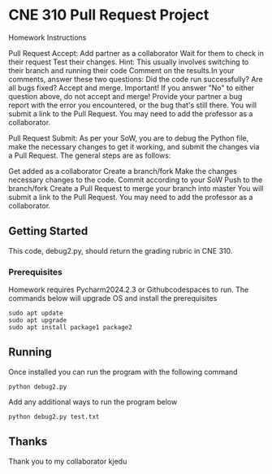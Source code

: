# CNE 310 Pull Request Project

Homework Instructions

Pull Request Accept:
Add partner as a collaborator
Wait for them to check in their request
Test their changes. Hint: This usually involves switching to their branch and running their code
Comment on the results.In your comments, answer these two questions:
Did the code run successfully?
Are all bugs fixed?
Accept and merge. Important! If you answer "No" to either question above, do not accept and merge! Provide your partner a bug report with the error you encountered, or the bug that's still there.
You will submit a link to the Pull Request. You may need to add the professor as a collaborator.

Pull Request Submit:
As per your SoW, you are to debug the Python file, make the necessary changes to get it working, and submit the changes via a Pull Request. The general steps are as follows:

Get added as a collaborator
Create a branch/fork
Make the changes necessary changes to the code.
Commit according to your SoW
Push to the branch/fork
Create a Pull Request to merge your branch into master
You will submit a link to the Pull Request. You may need to add the professor as a collaborator.

## Getting Started

This code, debug2.py, should return the grading rubric in CNE 310.

### Prerequisites

Homework requires Pycharm2024.2.3 or Githubcodespaces to run. The commands below will upgrade OS and install the prerequisites

```
sudo apt update
sudo apt upgrade
sudo apt install package1 package2

```

## Running
Once installed you can run the program with the following command

```
python debug2.py
```

Add any additional ways to run the program below

```
python debug2.py test.txt
```

## Thanks
Thank you to my collaborator kjedu
